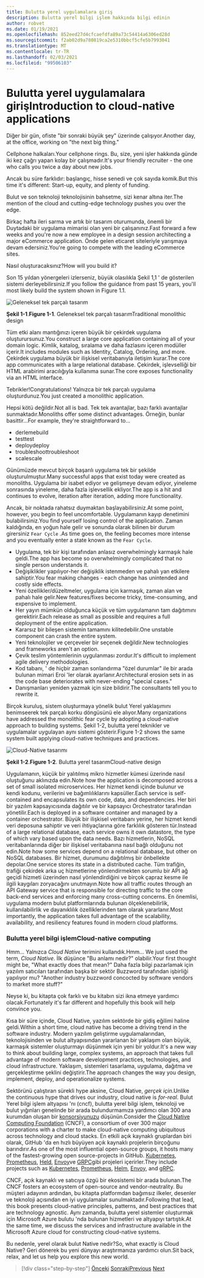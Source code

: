 ```yaml
---
title: Bulutta yerel uygulamalara giriş
description: Bulutta yerel bilgi işlem hakkında bilgi edinin
author: robvet
ms.date: 01/19/2021
ms.openlocfilehash: 852eed27d4cfcaefdfa89a73c54414a6306ed28d
ms.sourcegitcommit: f2ab02d9a780819ca2e5310bbcf5cfe5b7993041
ms.translationtype: MT
ms.contentlocale: tr-TR
ms.lasthandoff: 02/03/2021
ms.locfileid: "99506103"
---
```

# <a name="introduction-to-cloud-native-applications"></a><span data-ttu-id="6a227-103">Bulutta yerel uygulamalara giriş</span><span class="sxs-lookup"><span data-stu-id="6a227-103">Introduction to cloud-native applications</span></span>

<span data-ttu-id="6a227-104">Diğer bir gün, ofiste "bir sonraki büyük şey" üzerinde çalışıyor.</span><span class="sxs-lookup"><span data-stu-id="6a227-104">Another day, at the office, working on "the next big thing."</span></span>

<span data-ttu-id="6a227-105">Cellphone halkaları.</span><span class="sxs-lookup"><span data-stu-id="6a227-105">Your cellphone rings.</span></span> <span data-ttu-id="6a227-106">Bu, size, yeni işler hakkında günde iki kez çağrı yapan kolay bir çalışmadır.</span><span class="sxs-lookup"><span data-stu-id="6a227-106">It's your friendly recruiter - the one who calls you twice a day about new jobs.</span></span>

<span data-ttu-id="6a227-107">Ancak bu süre farklıdır: başlangıç, hisse senedi ve çok sayıda komik.</span><span class="sxs-lookup"><span data-stu-id="6a227-107">But this time it's different: Start-up, equity, and plenty of funding.</span></span>

<span data-ttu-id="6a227-108">Bulut ve son teknoloji teknolojisinin bahsetme, sizi kenar altına iter.</span><span class="sxs-lookup"><span data-stu-id="6a227-108">The mention of the cloud and cutting-edge technology pushes you over the edge.</span></span>

<span data-ttu-id="6a227-109">Birkaç hafta ileri sarma ve artık bir tasarım oturumunda, önemli bir Duytadaki bir uygulama mimarisi olan yeni bir çalışanınız.</span><span class="sxs-lookup"><span data-stu-id="6a227-109">Fast forward a few weeks and you're now a new employee in a design session architecting a major eCommerce application.</span></span> <span data-ttu-id="6a227-110">Önde gelen eticaret siteleriyle yarışmaya devam edersiniz.</span><span class="sxs-lookup"><span data-stu-id="6a227-110">You're going to compete with the leading eCommerce sites.</span></span>

<span data-ttu-id="6a227-111">Nasıl oluşturacaksınız?</span><span class="sxs-lookup"><span data-stu-id="6a227-111">How will you build it?</span></span>

<span data-ttu-id="6a227-112">Son 15 yıldan yönergeleri izlerseniz, büyük olasılıkla Şekil 1,1 ' de gösterilen sistemi derleyebilirsiniz.</span><span class="sxs-lookup"><span data-stu-id="6a227-112">If you follow the guidance from past 15 years, you'll most likely build the system shown in Figure 1.1.</span></span>

![Geleneksel tek parçalı tasarım](./media/monolithic-design.png)

<span data-ttu-id="6a227-114">**Şekil 1-1**.</span><span class="sxs-lookup"><span data-stu-id="6a227-114">**Figure 1-1**.</span></span> <span data-ttu-id="6a227-115">Geleneksel tek parçalı tasarım</span><span class="sxs-lookup"><span data-stu-id="6a227-115">Traditional monolithic design</span></span>

<span data-ttu-id="6a227-116">Tüm etki alanı mantığınızı içeren büyük bir çekirdek uygulama oluşturursunuz.</span><span class="sxs-lookup"><span data-stu-id="6a227-116">You construct a large core application containing all of your domain logic.</span></span> <span data-ttu-id="6a227-117">Kimlik, katalog, sıralama ve daha fazlasını içeren modüller içerir.</span><span class="sxs-lookup"><span data-stu-id="6a227-117">It includes modules such as Identity, Catalog, Ordering, and more.</span></span> <span data-ttu-id="6a227-118">Çekirdek uygulama büyük bir ilişkisel veritabanıyla iletişim kurar.</span><span class="sxs-lookup"><span data-stu-id="6a227-118">The core app communicates with a large relational database.</span></span> <span data-ttu-id="6a227-119">Çekirdek, işlevselliği bir HTML arabirimi aracılığıyla kullanıma sunar.</span><span class="sxs-lookup"><span data-stu-id="6a227-119">The core exposes functionality via an HTML interface.</span></span>

<span data-ttu-id="6a227-120">Tebrikler!</span><span class="sxs-lookup"><span data-stu-id="6a227-120">Congratulations!</span></span>  <span data-ttu-id="6a227-121">Yalnızca bir tek parçalı uygulama oluşturdunuz.</span><span class="sxs-lookup"><span data-stu-id="6a227-121">You just created a monolithic application.</span></span>

<span data-ttu-id="6a227-122">Hepsi kötü değildir.</span><span class="sxs-lookup"><span data-stu-id="6a227-122">Not all is bad.</span></span> <span data-ttu-id="6a227-123">Tek tek avantajlar, bazı farklı avantajlar sunmaktadır.</span><span class="sxs-lookup"><span data-stu-id="6a227-123">Monoliths offer some distinct advantages.</span></span> <span data-ttu-id="6a227-124">Örneğin, bunlar basittir...</span><span class="sxs-lookup"><span data-stu-id="6a227-124">For example, they're straightforward to...</span></span>

- <span data-ttu-id="6a227-125">derleme</span><span class="sxs-lookup"><span data-stu-id="6a227-125">build</span></span>
- <span data-ttu-id="6a227-126">test</span><span class="sxs-lookup"><span data-stu-id="6a227-126">test</span></span>
- <span data-ttu-id="6a227-127">deploy</span><span class="sxs-lookup"><span data-stu-id="6a227-127">deploy</span></span>
- <span data-ttu-id="6a227-128">troubleshoot</span><span class="sxs-lookup"><span data-stu-id="6a227-128">troubleshoot</span></span>
- <span data-ttu-id="6a227-129">scale</span><span class="sxs-lookup"><span data-stu-id="6a227-129">scale</span></span>

<span data-ttu-id="6a227-130">Günümüzde mevcut birçok başarılı uygulama tek bir şekilde oluşturulmuştur.</span><span class="sxs-lookup"><span data-stu-id="6a227-130">Many successful apps that exist today were created as monoliths.</span></span> <span data-ttu-id="6a227-131">Uygulama bir isabet ediyor ve gelişmeye devam ediyor, yineleme sonrasında yineleme, daha fazla işlevsellik ekliyor.</span><span class="sxs-lookup"><span data-stu-id="6a227-131">The app is a hit and continues to evolve, iteration after iteration, adding more functionality.</span></span>

<span data-ttu-id="6a227-132">Ancak, bir noktada rahatsız duymaktan başlayabilirsiniz.</span><span class="sxs-lookup"><span data-stu-id="6a227-132">At some point, however, you begin to feel uncomfortable.</span></span> <span data-ttu-id="6a227-133">Uygulamanın kayıp denetimini bulabilirsiniz.</span><span class="sxs-lookup"><span data-stu-id="6a227-133">You find yourself losing control of the application.</span></span> <span data-ttu-id="6a227-134">Zaman kaldığında, en yoğun hale gelir ve sonunda olarak bilinen bir durum girersiniz `Fear Cycle` .</span><span class="sxs-lookup"><span data-stu-id="6a227-134">As time goes on, the feeling becomes more intense and you eventually enter a state known as the `Fear Cycle`.</span></span>

- <span data-ttu-id="6a227-135">Uygulama, tek bir kişi tarafından anlasız overwhelmingly karmaşık hale geldi.</span><span class="sxs-lookup"><span data-stu-id="6a227-135">The app has become so overwhelmingly complicated that no single person understands it.</span></span>
- <span data-ttu-id="6a227-136">Değişiklikler yapılıyor-her değişiklik istenmeden ve pahalı yan etkilere sahiptir.</span><span class="sxs-lookup"><span data-stu-id="6a227-136">You fear making changes - each change has unintended and costly side effects.</span></span>
- <span data-ttu-id="6a227-137">Yeni özellikler/düzeltmeler, uygulama için karmaşık, zaman alan ve pahalı hale gelir.</span><span class="sxs-lookup"><span data-stu-id="6a227-137">New features/fixes become tricky, time-consuming, and expensive to implement.</span></span>
- <span data-ttu-id="6a227-138">Her yayın mümkün olduğunca küçük ve tüm uygulamanın tam dağıtımını gerektirir.</span><span class="sxs-lookup"><span data-stu-id="6a227-138">Each release as small as possible and requires a full deployment of the entire application.</span></span>
- <span data-ttu-id="6a227-139">Kararsız bir bileşen sistemin tamamını kilitedebilir.</span><span class="sxs-lookup"><span data-stu-id="6a227-139">One unstable component can crash the entire system.</span></span>
- <span data-ttu-id="6a227-140">Yeni teknolojiler ve çerçeveler bir seçenek değildir.</span><span class="sxs-lookup"><span data-stu-id="6a227-140">New technologies and frameworks aren't an option.</span></span>
- <span data-ttu-id="6a227-141">Çevik teslim yöntemlerinin uygulanması zordur.</span><span class="sxs-lookup"><span data-stu-id="6a227-141">It's difficult to implement agile delivery methodologies.</span></span>
- <span data-ttu-id="6a227-142">Kod tabanı, ' de hiçbir zaman sonlandırma "özel durumlar" ile bir arada bulunan mimari Eroi 'ler olarak ayarlanır.</span><span class="sxs-lookup"><span data-stu-id="6a227-142">Architectural erosion sets in as the code base deteriorates with never-ending "special cases."</span></span>
- <span data-ttu-id="6a227-143">Danışmanları yeniden yazmak için size bildirir.</span><span class="sxs-lookup"><span data-stu-id="6a227-143">The consultants tell you to rewrite it.</span></span>

<span data-ttu-id="6a227-144">Birçok kuruluş, sistem oluşturmaya yönelik bulut Yerel yaklaşımını benimseerek tek parçalı korku döngüsünü ele alıyor.</span><span class="sxs-lookup"><span data-stu-id="6a227-144">Many organizations have addressed the monolithic fear cycle by adopting a cloud-native approach to building systems.</span></span> <span data-ttu-id="6a227-145">Şekil 1-2, bulutta yerel teknikler ve uygulamalar uygulayan aynı sistemi gösterir.</span><span class="sxs-lookup"><span data-stu-id="6a227-145">Figure 1-2 shows the same system built applying cloud-native techniques and practices.</span></span>

![Cloud-Native tasarımı](./media/cloud-native-design.png)

<span data-ttu-id="6a227-147">**Şekil 1-2**.</span><span class="sxs-lookup"><span data-stu-id="6a227-147">**Figure 1-2**.</span></span> <span data-ttu-id="6a227-148">Bulutta yerel tasarım</span><span class="sxs-lookup"><span data-stu-id="6a227-148">Cloud-native design</span></span>

<span data-ttu-id="6a227-149">Uygulamanın, küçük bir yalıtılmış mikro hizmetler kümesi üzerinde nasıl oluştuğunu aklınızda edin.</span><span class="sxs-lookup"><span data-stu-id="6a227-149">Note how the application is decomposed across a set of small isolated microservices.</span></span> <span data-ttu-id="6a227-150">Her hizmet kendi içinde bulunur ve kendi kodunu, verilerini ve bağımlılıklarını kapsüller.</span><span class="sxs-lookup"><span data-stu-id="6a227-150">Each service is self-contained and encapsulates its own code, data, and dependencies.</span></span> <span data-ttu-id="6a227-151">Her biri bir yazılım kapsayıcısında dağıtılır ve bir kapsayıcı Orchestrator tarafından yönetilir.</span><span class="sxs-lookup"><span data-stu-id="6a227-151">Each is deployed in a software container and managed by a container orchestrator.</span></span> <span data-ttu-id="6a227-152">Büyük bir ilişkisel veritabanı yerine, her hizmet kendi veri deposuna sahiptir ve veri ihtiyaçlarına göre farklılık gösteren tür.</span><span class="sxs-lookup"><span data-stu-id="6a227-152">Instead of a large relational database, each service owns it own datastore, the type of which vary based upon the data needs.</span></span> <span data-ttu-id="6a227-153">Bazı hizmetlerin, NoSQL veritabanlarında diğer bir ilişkisel veritabanına nasıl bağlı olduğunu not edin.</span><span class="sxs-lookup"><span data-stu-id="6a227-153">Note how some services depend on a relational database, but other on NoSQL databases.</span></span> <span data-ttu-id="6a227-154">Bir hizmet, durumunu dağıtılmış bir önbellekte depolar.</span><span class="sxs-lookup"><span data-stu-id="6a227-154">One service stores its state in a distributed cache.</span></span> <span data-ttu-id="6a227-155">Tüm trafiğin, trafiği çekirdek arka uç hizmetlerine yönlendirmekten sorumlu bir API ağ geçidi hizmeti üzerinden nasıl yönlendirdiğini ve birçok çapraz kesme ile ilgili kaygıları zoryacağını unutmayın.</span><span class="sxs-lookup"><span data-stu-id="6a227-155">Note how all traffic routes through an API Gateway service that is responsible for directing traffic to the core back-end services and enforcing many cross-cutting concerns.</span></span> <span data-ttu-id="6a227-156">En önemlisi, uygulama modern bulut platformlarında bulunan ölçeklenebilirlik, kullanılabilirlik ve dayanıklılık özelliklerinden tam olarak yararlanır.</span><span class="sxs-lookup"><span data-stu-id="6a227-156">Most importantly, the application takes full advantage of the scalability, availability, and resiliency features found in modern cloud platforms.</span></span>

### <a name="cloud-native-computing"></a><span data-ttu-id="6a227-157">Bulutta yerel bilgi işlem</span><span class="sxs-lookup"><span data-stu-id="6a227-157">Cloud-native computing</span></span>

<span data-ttu-id="6a227-158">Hmm... Yalnızca _Cloud Native_ terimini kullandık.</span><span class="sxs-lookup"><span data-stu-id="6a227-158">Hmm... We just used the term, _Cloud Native_.</span></span> <span data-ttu-id="6a227-159">İlk düşünce "Bu anlamı nedir?" olabilir.</span><span class="sxs-lookup"><span data-stu-id="6a227-159">Your first thought might be, "What exactly does that mean?"</span></span> <span data-ttu-id="6a227-160">Daha fazla bilgi pazarlamak için yazılım satıcıları tarafından başka bir sektör Buzzword tarafından işbirliği yapılıyor mu? "</span><span class="sxs-lookup"><span data-stu-id="6a227-160">Another industry buzzword concocted by software vendors to market more stuff?"</span></span>

<span data-ttu-id="6a227-161">Neyse ki, bu kitapta çok farklı ve bu kitabın sizi ikna etmeye yardımcı olacak.</span><span class="sxs-lookup"><span data-stu-id="6a227-161">Fortunately it's far different and hopefully this book will help convince you.</span></span>

<span data-ttu-id="6a227-162">Kısa bir süre içinde, Cloud Native, yazılım sektörde bir gidiş eğilimi haline geldi.</span><span class="sxs-lookup"><span data-stu-id="6a227-162">Within a short time, cloud native has become a driving trend in the software industry.</span></span> <span data-ttu-id="6a227-163">Modern yazılım geliştirme uygulamalarından, teknolojisinden ve bulut altyapısından yararlanan bir yaklaşım olan büyük, karmaşık sistemler oluşturmayı düşünmek için yeni bir yoldur.</span><span class="sxs-lookup"><span data-stu-id="6a227-163">It's a new way to think about building large, complex systems, an approach that takes full advantage of modern software development practices, technologies, and cloud infrastructure.</span></span> <span data-ttu-id="6a227-164">Yaklaşım, sistemleri tasarlama, uygulama, dağıtma ve gerçekleştirme şeklini değiştirir.</span><span class="sxs-lookup"><span data-stu-id="6a227-164">The approach changes the way you design, implement, deploy, and operationalize systems.</span></span>

<span data-ttu-id="6a227-165">Sektörünü çalıştıran sürekli hype aksine, Cloud Native, _gerçek için_.</span><span class="sxs-lookup"><span data-stu-id="6a227-165">Unlike the continuous hype that drives our industry, cloud native is _for-real_.</span></span> <span data-ttu-id="6a227-166">Bulut Yerel bilgi işlem altyapısı 'nı (cncf), bulutta yerel bilgi işlem, teknoloji ve bulut yığınları genelinde bir arada bulundurmamıza yardımcı olan 300 ana kurumdan oluşan bir [konsorsiyunuzu](https://www.cncf.io/) düşünün.</span><span class="sxs-lookup"><span data-stu-id="6a227-166">Consider the [Cloud Native Computing Foundation](https://www.cncf.io/) (CNCF), a consortium of over 300 major corporations with a charter to make cloud-native computing ubiquitous across technology and cloud stacks.</span></span> <span data-ttu-id="6a227-167">En etkili açık kaynaklı gruplardan biri olarak, GitHub 'da en hızlı büyüyen açık kaynaklı projelerin birçoğunu barındırır.</span><span class="sxs-lookup"><span data-stu-id="6a227-167">As one of the most influential open-source groups, it hosts many of the fastest-growing open source-projects in GitHub.</span></span> <span data-ttu-id="6a227-168">[Kubernetes](https://kubernetes.io/), [Prometheus](https://prometheus.io/), [Held](https://helm.sh/), [Envoy](https://www.envoyproxy.io/)ve [GRPC](https://grpc.io/)gibi projeleri içerirler.</span><span class="sxs-lookup"><span data-stu-id="6a227-168">They include projects such as [Kubernetes](https://kubernetes.io/), [Prometheus](https://prometheus.io/), [Helm](https://helm.sh/), [Envoy](https://www.envoyproxy.io/), and [gRPC](https://grpc.io/).</span></span>

<span data-ttu-id="6a227-169">CNCF, açık kaynaklı ve satıcıya özgü bir ekosistemi bir arada bulunan.</span><span class="sxs-lookup"><span data-stu-id="6a227-169">The CNCF fosters an ecosystem of open-source and vendor-neutrality.</span></span> <span data-ttu-id="6a227-170">Bu müşteri adayının ardından, bu kitapta platformdan bağımsız ilkeler, desenler ve teknoloji açısından en iyi uygulamalar sunulmaktadır.</span><span class="sxs-lookup"><span data-stu-id="6a227-170">Following that lead, this book presents cloud-native principles, patterns, and best practices that are technology agnostic.</span></span> <span data-ttu-id="6a227-171">Aynı zamanda, bulutta yerel sistemler oluşturmak için Microsoft Azure bulutu 'nda bulunan hizmetleri ve altyapıyı tartıştık.</span><span class="sxs-lookup"><span data-stu-id="6a227-171">At the same time, we discuss the services and infrastructure available in the Microsoft Azure cloud for constructing cloud-native systems.</span></span>

<span data-ttu-id="6a227-172">Bu nedenle, yerel olarak bulut Native nedir?</span><span class="sxs-lookup"><span data-stu-id="6a227-172">So, what exactly is Cloud Native?</span></span> <span data-ttu-id="6a227-173">Geri dönerek bu yeni dünyayı araştırmanıza yardımcı olun.</span><span class="sxs-lookup"><span data-stu-id="6a227-173">Sit back, relax, and let us help you explore this new world.</span></span>

>[!div class="step-by-step"]
><span data-ttu-id="6a227-174">[Önceki](index.md) 
> [Sonraki](definition.md)</span><span class="sxs-lookup"><span data-stu-id="6a227-174">[Previous](index.md)
[Next](definition.md)</span></span>
